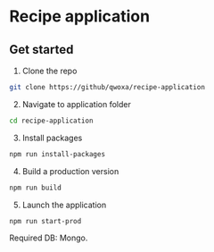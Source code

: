 # Recipe application


## Get started
1. Clone the repo
```bash
git clone https://github/qwoxa/recipe-application
```

2. Navigate to application folder
```bash
cd recipe-application
```

3. Install packages
```bash
npm run install-packages
```

4. Build a production version
```bash
npm run build
```

5. Launch the application
```bash
npm run start-prod
```

Required DB: Mongo.